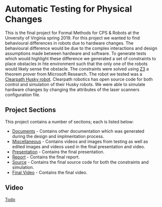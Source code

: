 # Automatic Testing for Physical Changes

This is the final project for Formal Methods for CPS & Robots at the Unversity of Virginia spring 2019. For this project we wanted to find behavioural differences in robots due to hardware changes. The behavioural difference would be due to the complex interactions and design assumptions made between hardware and software. To generate tests which would highlight these difference we generated a set of constraints to place obstacles in hte environment such that the only one of the robots would likely sense the obstacle. The constraints were solved using [Z3](https://github.com/Z3Prover/z3) a theorem prover from Microsoft Research. The robot we tested was a [Clearpath Husky robot](https://www.clearpathrobotics.com/). Clearpath robotics has open source code for both control and simulation of their Husky robots. We were able to simulate hardware changes by changing the attributes of the laser scanners configuration file.

## Project Sections

This project contains a number of sections; each is listed below:

* [Documents](./docs/) - Contains other documentation which was generated during the design and implmentation process.
* [Miscellaneous](./misc/) - Contains videos and images from testing as well as edited images and videos used in the final presentation and video.
* [Presentation](./presentation) - Contains the final presentation.
* [Report](./report) - Contains the final report.
* [Source](./src) - Contains the final source code for both the constraints and simulation.
* [Final Video](./video) - Contains the final video.

## Video

[Todo](todo)